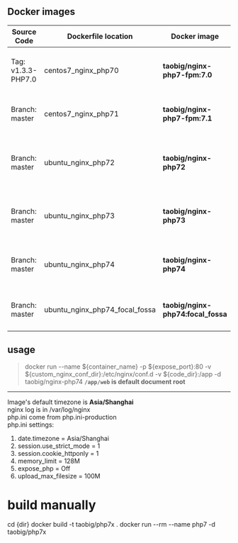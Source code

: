 # 

## Docker images  
| Source Code | Dockerfile location | Docker image | Desc |
| ------ | ------ | ------ | ------ |
| Tag: v1.3.3-PHP7.0 | centos7_nginx_php70 | **taobig/nginx-php7-fpm:7.0** | `CentOS 7.4.1708 + nginx 1.14.2 + PHP 7.0.33-FPM` composer |
| Branch: master | centos7_nginx_php71 | **taobig/nginx-php7-fpm:7.1** | `CentOS 7.5.1804 + nginx 1.16 + PHP 7.1-FPM` composer |
| Branch: master | ubuntu_nginx_php72 | **taobig/nginx-php72** | `Ubuntu:18.04 + nginx 1.16 + PHP 7.2-FPM` composer + crontab + vim |
| Branch: master | ubuntu_nginx_php73 | **taobig/nginx-php73** | `Ubuntu:18.04 + nginx 1.16 + PHP 7.3-FPM` composer + vim |
| Branch: master | ubuntu_nginx_php74 | **taobig/nginx-php74** | `Ubuntu:18.04 + nginx 1.16 + PHP 7.4-FPM` composer + iputils + vim |
| Branch: master | ubuntu_nginx_php74_focal_fossa | **taobig/nginx-php74:focal_fossa** | `Ubuntu:20.04 + nginx 1.18 + PHP 7.4-FPM` iputils + vim |

## usage
> docker run --name ${container_name} -p ${expose_port}:80  -v ${custom_nginx_conf_dir}:/etc/nginx/conf.d -v ${code_dir}:/app -d taobig/nginx-php74 
> **`/app/web` is default document root**

---
Image's default timezone is **Asia/Shanghai**    
nginx log is in /var/log/nginx  
php.ini come from  php.ini-production  
php.ini settings:
1. date.timezone = Asia/Shanghai
1. session.use_strict_mode = 1
1. session.cookie_httponly = 1
1. memory_limit = 128M
1. expose_php = Off
1. upload_max_filesize = 100M


# build manually
cd {dir}
docker build -t taobig/php7x .
docker run --rm --name php7 -d taobig/php7x


